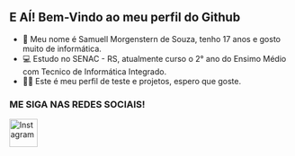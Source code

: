 ## E AÍ! Bem-Vindo ao meu perfil do Github

- 👋 Meu nome é Samuell Morgenstern de Souza, tenho 17 anos e gosto muito de informática.
- 💻 Estudo no SENAC - RS, atualmente curso o 2° ano do Ensimo Médio com Tecnico de Informática Integrado.
- 👨‍🎓 Este é meu perfil de teste e projetos, espero que goste.

### ME SIGA NAS REDES SOCIAIS!
[<img src="(https://upload.wikimedia.org/wikipedia/commons/thumb/5/58/Instagram-Icon.png/480px-Instagram-Icon.png)https://upload.wikimedia.org/wikipedia/commons/thumb/5/58/Instagram-Icon.png/480px-Instagram-Icon.png" alt="Instagram" width="50px" height="50px">](https://www.instagram.com/samuell_morgenstern/)
